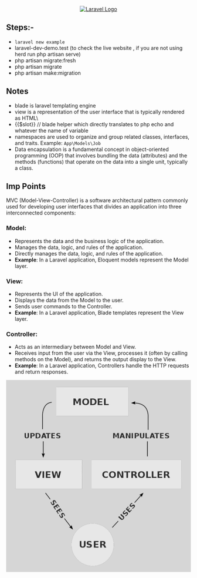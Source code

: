 <p align="center"><a href="https://laravel.com" target="_blank"><img src="https://raw.githubusercontent.com/laravel/art/master/logo-lockup/5%20SVG/2%20CMYK/1%20Full%20Color/laravel-logolockup-cmyk-red.svg" width="400" alt="Laravel Logo"></a></p>

## Steps:-

-   `laravel new example`
-   laravel-dev-demo.test (to check the live website , if you are not using herd run php artisan serve)
-   php artisan migrate:fresh
-   php artisan migrate
-   php artisan make:migration

## Notes

-   blade is laravel templating engine
-   view is a representation of the user interface that is typically rendered as HTML\
-   {{$slot}} // blade helper which directly translates to php echo and whatever the name of variable
-   namespaces are used to organize and group related classes, interfaces, and traits. Example: `App\Models\Job`
-   Data encapsulation is a fundamental concept in object-oriented programming (OOP) that involves bundling the data (attributes) and the methods (functions) that operate on the data into a single unit, typically a class.

## Imp Points

MVC (Model-View-Controller) is a software architectural pattern commonly used for developing user interfaces that divides an application into three interconnected components:

### Model:

-   Represents the data and the business logic of the application.
-   Manages the data, logic, and rules of the application.
-   Directly manages the data, logic, and rules of the application.
-   **Example**: In a Laravel application, Eloquent models represent the Model layer.

### View:

-   Represents the UI of the application.
-   Displays the data from the Model to the user.
-   Sends user commands to the Controller.
-   **Example**: In a Laravel application, Blade templates represent the View layer.

### Controller:

-   Acts as an intermediary between Model and View.
-   Receives input from the user via the View, processes it (often by calling methods on the Model), and returns the output display to the View.
-   **Example**: In a Laravel application, Controllers handle the HTTP requests and return responses.

![alt text](image.png)

